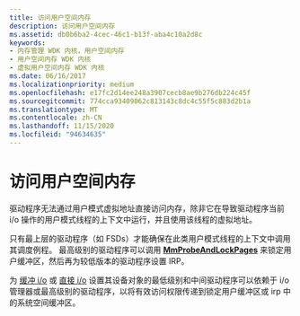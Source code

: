 ```yaml
---
title: 访问用户空间内存
description: 访问用户空间内存
ms.assetid: db0b6ba2-4cec-46c1-b13f-aba4c10a2d8c
keywords:
- 内存管理 WDK 内核，用户空间内存
- 用户空间内存 WDK 内核
- 虚拟用户空间内存 WDK 内核
ms.date: 06/16/2017
ms.localizationpriority: medium
ms.openlocfilehash: e17fc2d14ee248a3907cecb8ae9b276db224c45f
ms.sourcegitcommit: 774cca93409062c813143c8dc4c55f5c883d2b1a
ms.translationtype: MT
ms.contentlocale: zh-CN
ms.lasthandoff: 11/15/2020
ms.locfileid: "94634635"
---
```

# <a name="accessing-user-space-memory"></a>访问用户空间内存


驱动程序无法通过用户模式虚拟地址直接访问内存，除非它在导致驱动程序当前 i/o 操作的用户模式线程的上下文中运行，并且使用该线程的虚拟地址。

只有最上层的驱动程序（如 FSDs）才能确保在此类用户模式线程的上下文中调用其调度例程。 最高级别的驱动程序可以调用 [**MmProbeAndLockPages**](/windows-hardware/drivers/ddi/wdm/nf-wdm-mmprobeandlockpages) 来锁定用户缓冲区，然后再为较低版本的驱动程序设置 IRP。

为 [缓冲 i/o](methods-for-accessing-data-buffers.md) 或 [直接 i/o](methods-for-accessing-data-buffers.md) 设置其设备对象的最低级别和中间驱动程序可以依赖于 i/o 管理器或最高级别的驱动程序，以将有效访问权限传递到锁定用户缓冲区或 irp 中的系统空间缓冲区。

 

